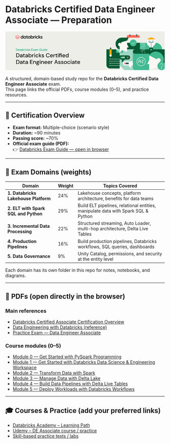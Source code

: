 # Databricks Certified Data Engineer Associate — Preparation

![Databricks Banner](https://raw.githubusercontent.com/SalmaBoukhris/Databricks-Certified-Data-Engineer-Associate---Preparation/main/Assets/Images/Databricks%20Certified%20Data%20Engineer%20Associate.png)

A structured, domain-based study repo for the **Databricks Certified Data Engineer Associate** exam.  
This page links the official PDFs, course modules (0–5), and practice resources.

---

## 📌 Certification Overview
- **Exam format:** Multiple-choice (scenario style)
- **Duration:** ~90 minutes
- **Passing score:** ~70%  
- **Official exam guide (PDF):**  
  👉 [Databricks Exam Guide — open in browser](https://raw.githubusercontent.com/SalmaBoukhris/Databricks-Certified-Data-Engineer-Associate---Preparation/main/Assets/PDFs/databricks%20certified%20data%20engineer%20associate_exam-guide.pdf)

---

## 🧭 Exam Domains (weights)

| Domain | Weight | Topics Covered |
|--------|--------|---------------|
| **1. Databricks Lakehouse Platform** | 24% | Lakehouse concepts, platform architecture, benefits for data teams |
| **2. ELT with Spark SQL and Python** | 29% | Build ELT pipelines, relational entities, manipulate data with Spark SQL & Python |
| **3. Incremental Data Processing** | 22% | Structured streaming, Auto Loader, multi-hop architecture, Delta Live Tables |
| **4. Production Pipelines** | 16% | Build production pipelines, Databricks workflows, SQL queries, dashboards |
| **5. Data Governance** | 9% | Unity Catalog, permissions, and security at the entity level |

Each domain has its own folder in this repo for notes, notebooks, and diagrams.

---

## 📄 PDFs (open directly in the browser)

### Main references
- [Databricks Certified Associate Certification Overview](https://raw.githubusercontent.com/SalmaBoukhris/Databricks-Certified-Data-Engineer-Associate---Preparation/main/Assets/PDFs/Databricks%20Certified%20Associate%20Certification%20Overview.pdf)
- [Data Engineering with Databricks (reference)](https://raw.githubusercontent.com/SalmaBoukhris/Databricks-Certified-Data-Engineer-Associate---Preparation/main/Assets/PDFs/Data%20Engineering%20with%20Databricks.pdf)
- [Practice Exam — Data Engineer Associate](https://raw.githubusercontent.com/SalmaBoukhris/Databricks-Certified-Data-Engineer-Associate---Preparation/main/Assets/PDFs/PracticeExam-DataEngineerAssociate.pdf)

### Course modules (0–5)
- [Module 0 — Get Started with PySpark Programming](https://raw.githubusercontent.com/SalmaBoukhris/Databricks-Certified-Data-Engineer-Associate---Preparation/main/Assets/PDFs/de-mod-0-get-started-with-pyspark-programming.pdf)
- [Module 1 — Get Started with Databricks Data Science & Engineering Workspace](https://raw.githubusercontent.com/SalmaBoukhris/Databricks-Certified-Data-Engineer-Associate---Preparation/main/Assets/PDFs/de-mod-1-get-started-with-databricks-data-science-and-engineering-workspace.pdf)
- [Module 2 — Transform Data with Spark](https://raw.githubusercontent.com/SalmaBoukhris/Databricks-Certified-Data-Engineer-Associate---Preparation/main/Assets/PDFs/de-mod-2-transform-data-with-spark.pdf)
- [Module 3 — Manage Data with Delta Lake](https://raw.githubusercontent.com/SalmaBoukhris/Databricks-Certified-Data-Engineer-Associate---Preparation/main/Assets/PDFs/de-mod-3-manage-data-with-delta-lake.pdf)
- [Module 4 — Build Data Pipelines with Delta Live Tables](https://raw.githubusercontent.com/SalmaBoukhris/Databricks-Certified-Data-Engineer-Associate---Preparation/main/Assets/PDFs/de-mod-4-build-data-pipelines-with-delta-live-tables.pdf)
- [Module 5 — Deploy Workloads with Databricks Workflows](https://raw.githubusercontent.com/SalmaBoukhris/Databricks-Certified-Data-Engineer-Associate---Preparation/main/Assets/PDFs/de-mod-5-deploy-workloads-with-databricks-workflows.pdf)

---

## 🎓 Courses & Practice (add your preferred links)
- [Databricks Academy – Learning Path](#) <!-- add your link -->
- [Udemy – DE Associate course / practice](#) <!-- add your link -->
- [Skill-based practice tests / labs](#) <!-- add your link -->



